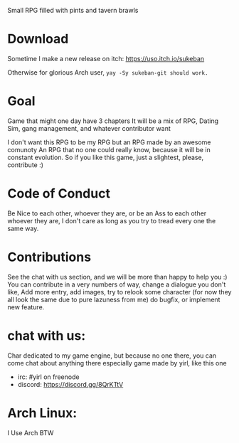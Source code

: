 Small RPG filled with pints and tavern brawls

# Download
Sometime I make a new release on itch: https://uso.itch.io/sukeban

Otherwise for glorious Arch user, ``` yay -Sy sukeban-git should work. ```

# Goal
Game that might one day have 3 chapters
It will be a mix of RPG, Dating Sim, gang management, and whatever contributor want

I don't want this RPG to be my RPG but an RPG made by an awesome comunoty
An RPG that no one could really know, because it will be in constant evolution.
So if you like this game, just a slightest, please, contribute :) 

# Code of Conduct
Be Nice to each other, whoever they are,
or be an Ass to each other whoever they are, I don't care as long as you try to tread every one the same way.

# Contributions
See the chat with us section, and we will be more than happy to help you :)
You can contribute in a very numbers of way, change a dialogue you don't like,
Add more entry, add images, try to relook some character (for now they all look the same due to pure lazuness from me)
do bugfix, or implement new feature.

# chat with us:
Char dedicated to my game engine, but because no one there,
you can come chat about anything there
especially game made by yirl, like this one

* irc: #yirl on freenode
* discord: https://discord.gg/8QrKTtV

# Arch Linux:
I Use Arch BTW
